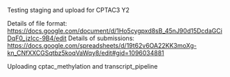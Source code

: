 Testing staging and upload for CPTAC3 Y2

Details of file format: https://docs.google.com/document/d/1Ho5cygpxd8sB_45nJ90d15DcdaGCiDqF0_jzIcc-9B4/edit
Details of submissions: https://docs.google.com/spreadsheets/d/19t62v6OA22KK3moXg-kn_CNfXXCGSqtbz5koqVaWqy8/edit#gid=1096034881

Uploading cptac_methylation and transcript_pipeline




